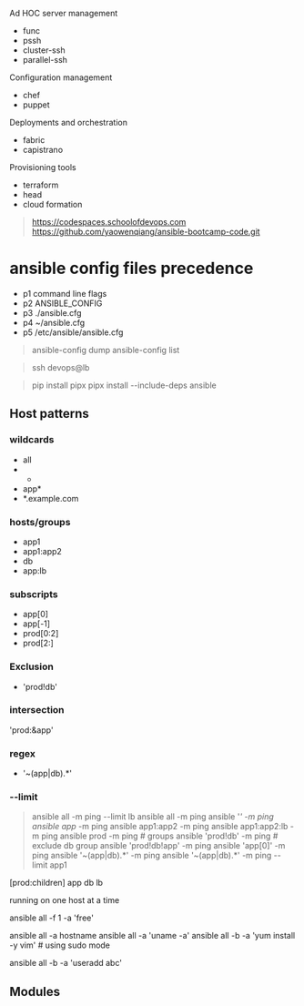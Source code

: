 Ad HOC  server management

+ func
+ pssh
+ cluster-ssh
+ parallel-ssh

Configuration management

+ chef
+ puppet


Deployments and orchestration

+ fabric
+ capistrano


Provisioning tools

+ terraform
+ head
+ cloud formation

> https://codespaces.schoolofdevops.com
> https://github.com/yaowenqiang/ansible-bootcamp-code.git

# ansible config files precedence

+ p1 command line flags
+ p2 ANSIBLE_CONFIG
+ p3 ./ansible.cfg
+ p4 ~/ansible.cfg
+ p5 /etc/ansible/ansible.cfg

> ansible-config dump
> ansible-config list

> ssh devops@lb

> pip install pipx
> pipx install --include-deps ansible

## Host patterns

### wildcards

+  all
+  *
+  app*
+  *.example.com

### hosts/groups

+ app1
+ app1:app2
+ db
+ app:lb

### subscripts

+ app[0]
+ app[-1]
+ prod[0:2]
+ prod[2:]

### Exclusion

+ 'prod!db'

### intersection

'prod:&app'

### regex

+ '~(app|db).*'



### --limit


> ansible all -m ping --limit lb
> ansible all -m ping
> ansible '*' -m ping
> ansible app* -m ping
> ansible app1:app2 -m ping
> ansible app1:app2:lb -m ping
> ansible prod -m ping # groups 
> ansible 'prod!db' -m ping # exclude db group 
> ansible 'prod!db!app' -m ping 
> ansible 'app[0]' -m ping 
> ansible '~(app|db).*' -m ping 
> ansible '~(app|db).*' -m ping  --limit app1


[prod:children]
app
db
lb

running on one host at a time


ansible all -f 1 -a 'free'

ansible all  -a  hostname
ansible all  -a  'uname -a'
ansible all  -b  -a  'yum install -y vim' # using sudo mode

ansible all  -b  -a  'useradd abc' 

## Modules







